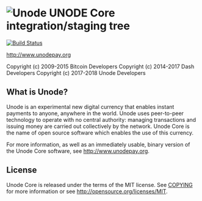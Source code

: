 ![Unode](https://github.com/unodepay/unode/raw/master/src/qt/res/icons/bitcoin.png "Unode")
UNODE Core integration/staging tree
=====================================
[![Build Status](https://travis-ci.org/unodepay/unode.svg?branch=master)](https://travis-ci.org/unodepay/unode)


http://www.unodepay.org

Copyright (c) 2009-2015 Bitcoin Developers
Copyright (c) 2014-2017 Dash Developers
Copyright (c) 2017-2018 Unode Developers

What is Unode?
----------------

Unode is an experimental new digital currency that enables instant payments to
anyone, anywhere in the world. Unode uses peer-to-peer technology to operate
with no central authority: managing transactions and issuing money are carried
out collectively by the network. Unode Core is the name of open source
software which enables the use of this currency.

For more information, as well as an immediately usable, binary version of
the Unode Core software, see http://www.unodepay.org.

License
-------

Unode Core is released under the terms of the MIT license. See [COPYING](COPYING) for more
information or see http://opensource.org/licenses/MIT.
